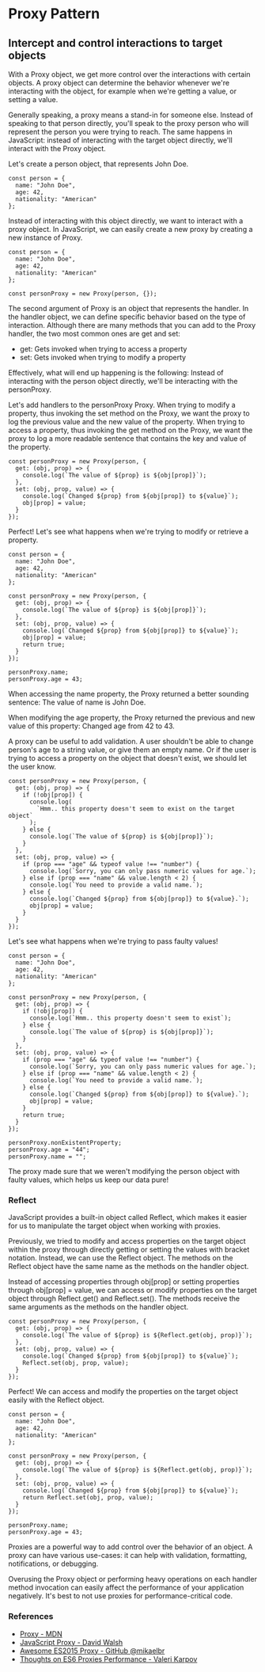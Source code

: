 # Proxy Pattern
## Intercept and control interactions to target objects
With a Proxy object, we get more control over the interactions with certain objects. A proxy object can determine the behavior whenever we're interacting with the object, for example when we're getting a value, or setting a value.

Generally speaking, a proxy means a stand-in for someone else. Instead of speaking to that person directly, you'll speak to the proxy person who will represent the person you were trying to reach. The same happens in JavaScript: instead of interacting with the target object directly, we'll interact with the Proxy object.

Let's create a person object, that represents John Doe.
```
const person = {
  name: "John Doe",
  age: 42,
  nationality: "American"
};
```
Instead of interacting with this object directly, we want to interact with a proxy object. In JavaScript, we can easily create a new proxy by creating a new instance of Proxy.
```
const person = {
  name: "John Doe",
  age: 42,
  nationality: "American"
};

const personProxy = new Proxy(person, {});
```
The second argument of Proxy is an object that represents the handler. In the handler object, we can define specific behavior based on the type of interaction. Although there are many methods that you can add to the Proxy handler, the two most common ones are get and set:
- get: Gets invoked when trying to access a property
- set: Gets invoked when trying to modify a property

Effectively, what will end up happening is the following:
Instead of interacting with the person object directly, we'll be interacting with the personProxy.

Let's add handlers to the personProxy Proxy. When trying to modify a property, thus invoking the set method on the Proxy, we want the proxy to log the previous value and the new value of the property. When trying to access a property, thus invoking the get method on the Proxy, we want the proxy to log a more readable sentence that contains the key and value of the property.
```
const personProxy = new Proxy(person, {
  get: (obj, prop) => {
    console.log(`The value of ${prop} is ${obj[prop]}`);
  },
  set: (obj, prop, value) => {
    console.log(`Changed ${prop} from ${obj[prop]} to ${value}`);
    obj[prop] = value;
  }
});
```
Perfect! Let's see what happens when we're trying to modify or retrieve a property.
```
const person = {
  name: "John Doe",
  age: 42,
  nationality: "American"
};

const personProxy = new Proxy(person, {
  get: (obj, prop) => {
    console.log(`The value of ${prop} is ${obj[prop]}`);
  },
  set: (obj, prop, value) => {
    console.log(`Changed ${prop} from ${obj[prop]} to ${value}`);
    obj[prop] = value;
    return true;
  }
});

personProxy.name;
personProxy.age = 43;
```
When accessing the name property, the Proxy returned a better sounding sentence: The value of name is John Doe.

When modifying the age property, the Proxy returned the previous and new value of this property: Changed age from 42 to 43.

A proxy can be useful to add validation. A user shouldn't be able to change person's age to a string value, or give them an empty name. Or if the user is trying to access a property on the object that doesn't exist, we should let the user know.
```
const personProxy = new Proxy(person, {
  get: (obj, prop) => {
    if (!obj[prop]) {
      console.log(
        `Hmm.. this property doesn't seem to exist on the target object`
      );
    } else {
      console.log(`The value of ${prop} is ${obj[prop]}`);
    }
  },
  set: (obj, prop, value) => {
    if (prop === "age" && typeof value !== "number") {
      console.log(`Sorry, you can only pass numeric values for age.`);
    } else if (prop === "name" && value.length < 2) {
      console.log(`You need to provide a valid name.`);
    } else {
      console.log(`Changed ${prop} from ${obj[prop]} to ${value}.`);
      obj[prop] = value;
    }
  }
});
```
Let's see what happens when we're trying to pass faulty values!
```
const person = {
  name: "John Doe",
  age: 42,
  nationality: "American"
};

const personProxy = new Proxy(person, {
  get: (obj, prop) => {
    if (!obj[prop]) {
      console.log(`Hmm.. this property doesn't seem to exist`);
    } else {
      console.log(`The value of ${prop} is ${obj[prop]}`);
    }
  },
  set: (obj, prop, value) => {
    if (prop === "age" && typeof value !== "number") {
      console.log(`Sorry, you can only pass numeric values for age.`);
    } else if (prop === "name" && value.length < 2) {
      console.log(`You need to provide a valid name.`);
    } else {
      console.log(`Changed ${prop} from ${obj[prop]} to ${value}.`);
      obj[prop] = value;
    }
    return true;
  }
});

personProxy.nonExistentProperty;
personProxy.age = "44";
personProxy.name = "";
```
The proxy made sure that we weren't modifying the person object with faulty values, which helps us keep our data pure!

### Reflect
JavaScript provides a built-in object called Reflect, which makes it easier for us to manipulate the target object when working with proxies.

Previously, we tried to modify and access properties on the target object within the proxy through directly getting or setting the values with bracket notation. Instead, we can use the Reflect object. The methods on the Reflect object have the same name as the methods on the handler object.

Instead of accessing properties through obj[prop] or setting properties through obj[prop] = value, we can access or modify properties on the target object through Reflect.get() and Reflect.set(). The methods receive the same arguments as the methods on the handler object.
```
const personProxy = new Proxy(person, {
  get: (obj, prop) => {
    console.log(`The value of ${prop} is ${Reflect.get(obj, prop)}`);
  },
  set: (obj, prop, value) => {
    console.log(`Changed ${prop} from ${obj[prop]} to ${value}`);
    Reflect.set(obj, prop, value);
  }
});
```
Perfect! We can access and modify the properties on the target object easily with the Reflect object.
```
const person = {
  name: "John Doe",
  age: 42,
  nationality: "American"
};

const personProxy = new Proxy(person, {
  get: (obj, prop) => {
    console.log(`The value of ${prop} is ${Reflect.get(obj, prop)}`);
  },
  set: (obj, prop, value) => {
    console.log(`Changed ${prop} from ${obj[prop]} to ${value}`);
    return Reflect.set(obj, prop, value);
  }
});

personProxy.name;
personProxy.age = 43;
```
Proxies are a powerful way to add control over the behavior of an object. A proxy can have various use-cases: it can help with validation, formatting, notifications, or debugging.

Overusing the Proxy object or performing heavy operations on each handler method invocation can easily affect the performance of your application negatively. It's best to not use proxies for performance-critical code.

### References
- [Proxy - MDN](https://developer.mozilla.org/en-US/docs/Web/JavaScript/Reference/Global_Objects/Proxy)
- [JavaScript Proxy - David Walsh](https://davidwalsh.name/javascript-proxy)
- [Awesome ES2015 Proxy - GitHub @mikaelbr](https://github.com/mikaelbr/awesome-es2015-proxy)
- [Thoughts on ES6 Proxies Performance - Valeri Karpov](http://thecodebarbarian.com/thoughts-on-es6-proxies-performance)
